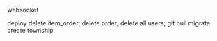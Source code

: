 websocket

deploy
delete item_order;
delete order;
delete all users;
git pull
migrate
create township
